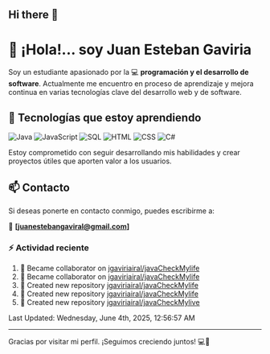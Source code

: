 ## Hi there 👋

# 👋 ¡Hola!... soy Juan Esteban Gaviria 

Soy un estudiante apasionado por la 
:computer: **programación y el desarrollo de software**. 
Actualmente me encuentro en proceso de aprendizaje y mejora continua en varias tecnologías clave del desarrollo web y de software.

## 🚀 Tecnologías que estoy aprendiendo

<p align="left">
  <img src="https://img.shields.io/badge/Java-007396?style=for-the-badge&logo=java&logoColor=white" alt="Java" />
  <img src="https://img.shields.io/badge/JavaScript-F7DF1E?style=for-the-badge&logo=javascript&logoColor=black" alt="JavaScript" />
  <img src="https://img.shields.io/badge/SQL-4479A1?style=for-the-badge&logo=postgresql&logoColor=white" alt="SQL" />
  <img src="https://img.shields.io/badge/HTML5-E34F26?style=for-the-badge&logo=html5&logoColor=white" alt="HTML" />
  <img src="https://img.shields.io/badge/CSS3-1572B6?style=for-the-badge&logo=css3&logoColor=white" alt="CSS" />
  <img src="https://img.shields.io/badge/C%23-239120?style=for-the-badge&logo=c-sharp&logoColor=white" alt="C#" />
</p>

Estoy comprometido con seguir desarrollando mis habilidades y crear proyectos útiles que aporten valor a los usuarios.

## 📫 Contacto

Si deseas ponerte en contacto conmigo, puedes escribirme a:

📧 **[juanestebangaviral@gmail.com]**


### :zap: Actividad reciente
<!--RECENT_ACTIVITY:start-->
1. 🤝 Became collaborator on [jgaviriairal/javaCheckMylife](https://github.com/jgaviriairal/javaCheckMylife)<br>
2. 🤝 Became collaborator on [jgaviriairal/javaCheckMylife](https://github.com/jgaviriairal/javaCheckMylife)<br>
3. 📔 Created new repository [jgaviriairal/javaCheckMylife](https://github.com/jgaviriairal/javaCheckMylife)<br>
4. 📔 Created new repository [jgaviriairal/javaCheckMylife](https://github.com/jgaviriairal/javaCheckMylife)<br>
5. 📔 Created new repository [jgaviriairal/javaCheckMylive](https://github.com/jgaviriairal/javaCheckMylive)<br>
<!--RECENT_ACTIVITY:end-->

<!--RECENT_ACTIVITY:last_update-->
Last Updated: Wednesday, June 4th, 2025, 12:56:57 AM
<!--RECENT_ACTIVITY:last_update_end-->

---

Gracias por visitar mi perfil. ¡Seguimos creciendo juntos! 💻🌱
